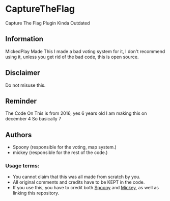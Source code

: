 # CaptureTheFlag
Capture The Flag Plugin Kinda Outdated

## Information
MickedPlay Made This I made a bad voting system for it, I don't recommend using it, unless you get rid of the bad code, this is open source.

## Disclaimer
Do not misuse this.

## Reminder
The Code On This is from 2016, yes 6 years old I am making this on december 4 So basically 7  

## Authors
 * Spoony (responsible for the voting, map system.)
 * mickey (responsible for the rest of the code.)

### Usage terms:
  * You cannot claim that this was all made from scratch by you.
  * All original comments and credits have to be KEPT in the code.
  * If you use this, you have to credit both [Spoony](https://github.com/SpoonyTheGuy) and [Mickey](https://github.com/mickedplay), as well as linking this repository.
